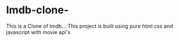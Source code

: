 # Imdb-clone-
This is a Clone of Imdb...
This project is built using pure html css and javascript with movie api's
